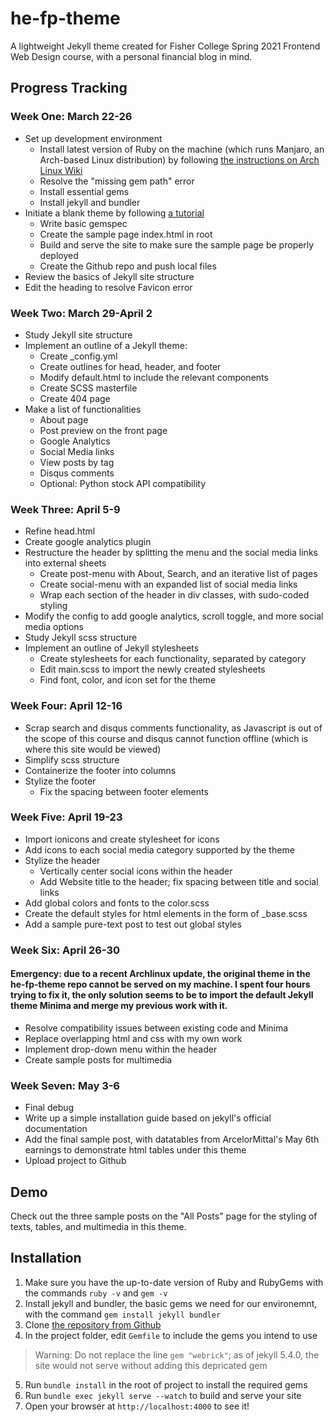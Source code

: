 # he-fp-theme

A lightweight Jekyll theme created for Fisher College Spring 2021 Frontend Web Design course, with a personal financial blog in mind.

## Progress Tracking

### Week One: March 22-26
- Set up development environment
  - Install latest version of Ruby on the machine (which runs Manjaro, an Arch-based Linux distribution) by following [the instructions on Arch Linux Wiki](https://wiki.archlinux.org/index.php/ruby)
  - Resolve the "missing gem path" error
  - Install essential gems
  - Install jekyll and bundler
- Initiate a blank theme by following [a tutorial](https://www.siteleaf.com/blog/making-your-first-jekyll-theme-part-2/)
  - Write basic gemspec
  - Create the sample page index.html in root
  - Build and serve the site to make sure the sample page be properly deployed
  - Create the Github repo and push local files
- Review the basics of Jekyll site structure
- Edit the heading to resolve Favicon error

### Week Two: March 29-April 2
- Study Jekyll site structure
- Implement an outline of a Jekyll theme:
    - Create _config.yml
    - Create outlines for head, header, and footer
    - Modify default.html to include the relevant components
    - Create SCSS masterfile
    - Create 404 page
- Make a list of functionalities
    - About page
    - Post preview on the front page
    - Google Analytics
    - Social Media links
    - View posts by tag
    - Disqus comments
    - Optional: Python stock API compatibility
    
### Week Three: April 5-9
- Refine head.html
- Create google analytics plugin
- Restructure the header by splitting the menu and the social media links into external sheets
    - Create post-menu with About, Search, and an iterative list of pages
    - Create social-menu with an expanded list of social media links
    - Wrap each section of the header in div classes, with sudo-coded styling
- Modify the config to add google analytics, scroll toggle, and more social media options
- Study Jekyll scss structure
- Implement an outline of Jekyll stylesheets
    - Create stylesheets for each functionality, separated by category
    - Edit main.scss to import the newly created stylesheets
    - Find font, color, and icon set for the theme

### Week Four: April 12-16
- Scrap search and disqus comments functionality, as Javascript is out of the scope of this course and disqus cannot function offline (which is where this site would be viewed)
- Simplify scss structure
- Containerize the footer into columns
- Stylize the footer
  - Fix the spacing between footer elements

### Week Five: April 19-23
- Import ionicons and create stylesheet for icons
- Add icons to each social media category supported by the theme
- Stylize the header
  - Vertically center social icons within the header
  - Add Website title to the header; fix spacing between title and social links
- Add global colors and fonts to the color.scss
- Create the default styles for html elements in the form of _base.scss
- Add a sample pure-text post to test out global styles

### Week Six: April 26-30
#### **Emergency: due to a recent Archlinux update, the original theme in the he-fp-theme repo cannot be served on my machine. I spent four hours trying to fix it, the only solution seems to be to import the default Jekyll theme Minima and merge my previous work with it.**
- Resolve compatibility issues between existing code and Minima
- Replace overlapping html and css with my own work
- Implement drop-down menu within the header
- Create sample posts for multimedia

### Week Seven: May 3-6
- Final debug
- Write up a simple installation guide based on jekyll's official documentation
- Add the final sample post, with datatables from ArcelorMittal's May 6th earnings to demonstrate html tables under this theme
- Upload project to Github

## Demo

Check out the three sample posts on the "All Posts" page for the styling of texts, tables, and multimedia in this theme.

## Installation

1. Make sure you have the up-to-date version of Ruby and RubyGems with the commands `ruby -v` and `gem -v`
2. Install jekyll and bundler, the basic gems we need for our environemnt, with the command `gem install jekyll bundler`
3. Clone [the repository from Github](https://github.com/JasonBourbaki/final-project-theme)
4. In the project folder, edit `Gemfile` to include the gems you intend to use
> Warning: Do not replace the line `gem "webrick"`; as of jekyll 5.4.0, the site would not serve without adding this depricated gem
5. Run `bundle install` in the root of project to install the required gems
6. Run `bundle exec jekyll serve --watch` to build and serve your site
7. Open your browser at `http://localhost:4000` to see it!
